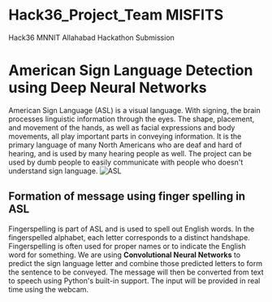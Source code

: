 # Hack36_Project_Team MISFITS
Hack36 MNNIT Allahabad Hackathon Submission
# American Sign Language Detection using Deep Neural Networks
American Sign Language (ASL) is a visual language. With signing, the brain processes linguistic information through the eyes. The shape, placement, and movement of the hands, as well as facial expressions and body movements, all play important parts in conveying information. It is the primary language of many North Americans who are deaf and hard of hearing, and is used by many hearing people as well. The project can be used by dumb people to easily communicate with people who doesn't understand sign language.
![ASL](https://user-images.githubusercontent.com/35381035/74564913-1e48d600-4f96-11ea-86fa-4e854ec77975.jpg)

## Formation of message using finger spelling in ASL

Fingerspelling is part of ASL and is used to spell out English words. In the fingerspelled alphabet, each letter corresponds to a distinct handshape. Fingerspelling is often used for proper names or to indicate the English word for something. We are using **Convolutional Neural Networks** to predict the sign language letter and combine those predicted letters to form the sentence to be conveyed.
The message will then be converted from text to speech using Python's built-in support.
The input will be provided in real time using the webcam.


